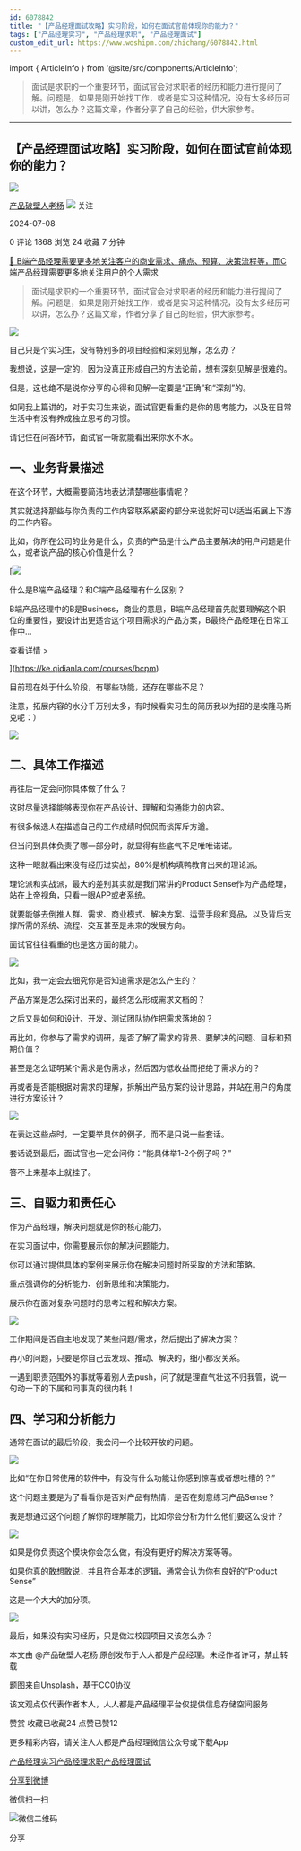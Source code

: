 ```yaml
---
id: 6078842
title: "【产品经理面试攻略】实习阶段，如何在面试官前体现你的能力？"
tags: ["产品经理实习", "产品经理求职", "产品经理面试"]
custom_edit_url: https://www.woshipm.com/zhichang/6078842.html
---
```

import { ArticleInfo } from '@site/src/components/ArticleInfo';

<ArticleInfo
    author="产品破壁人老杨"
    authorLink="https://www.woshipm.com/u/1529746"
    published="2024-07-08"
    views={1868}
    comments={0}
    collects={24}
/>

> 面试是求职的一个重要环节，面试官会对求职者的经历和能力进行提问了解。问题是，如果是刚开始找工作，或者是实习这种情况，没有太多经历可以讲，怎么办？这篇文章，作者分享了自己的经验，供大家参考。

---

## 【产品经理面试攻略】实习阶段，如何在面试官前体现你的能力？

[![](https://static.woshipm.com/pmapp_avatar_20240702135512_2033.jpeg?imageView2/1/w/72/h/72/q/100)](https://www.woshipm.com/u/1529746)

[产品破壁人老杨](https://www.woshipm.com/u/1529746) ![](https://static.woshipm.com/tag/1101_1@2x.png) 关注

2024-07-08

0 评论 1868 浏览 24 收藏 7 分钟

[🔗 B端产品经理需要更多地关注客户的商业需求、痛点、预算、决策流程等，而C端产品经理需要更多地关注用户的个人需求](https://ke.qidianla.com/courses/bcpm)

> 面试是求职的一个重要环节，面试官会对求职者的经历和能力进行提问了解。问题是，如果是刚开始找工作，或者是实习这种情况，没有太多经历可以讲，怎么办？这篇文章，作者分享了自己的经验，供大家参考。

![](https://image.woshipm.com/2023/04/13/9c49cea2-d9df-11ed-8440-00163e0b5ff3.jpg)

自己只是个实习生，没有特别多的项目经验和深刻见解，怎么办？

我想说，这是一定的，因为没真正形成自己的方法论前，想有深刻见解是很难的。

但是，这也绝不是说你分享的心得和见解一定要是“正确”和“深刻”的。

如同我上篇讲的，对于实习生来说，面试官更看重的是你的思考能力，以及在日常生活中有没有养成独立思考的习惯。

请记住在问答环节，面试官一听就能看出来你水不水。

## 一、业务背景描述

在这个环节，大概需要简洁地表达清楚哪些事情呢？

其实就选择那些与你负责的工作内容联系紧密的部分来说就好可以适当拓展上下游的工作内容。

比如，你所在公司的业务是什么，负责的产品是什么产品主要解决的用户问题是什么，或者说产品的核心价值是什么？

[![](https://image.woshipm.com/2023/07/27/6f50fd24-2c7f-11ee-875d-00163e0b5ff3.png)

什么是B端产品经理？和C端产品经理有什么区别？

B端产品经理中的B是Business，商业的意思，B端产品经理首先就要理解这个职位的重要性，要设计出更适合这个项目需求的产品方案，B最终产品经理在日常工作中...

查看详情 >

](https://ke.qidianla.com/courses/bcpm)

目前现在处于什么阶段，有哪些功能，还存在哪些不足？

注意，拓展内容的水分千万别太多，有时候看实习生的简历我以为招的是埃隆马斯克呢：）

![](https://image.woshipm.com/wp-files/2024/07/NXEpc1ZfJowBLNJjHDck.png)

## 二、具体工作描述

再往后一定会问你具体做了什么？

这时尽量选择能够表现你在产品设计、理解和沟通能力的内容。

有很多候选人在描述自己的工作成绩时侃侃而谈挥斥方遒。

但当问到具体负责了哪一部分时，就显得有些底气不足唯唯诺诺。

这种一眼就看出来没有经历过实战，80%是机构填鸭教育出来的理论派。

理论派和实战派，最大的差别其实就是我们常讲的Product Sense作为产品经理，站在上帝视角，只看一眼APP或者系统。

就要能够去倒推人群、需求、商业模式、解决方案、运营手段和竞品，以及背后支撑所需的系统、流程、交互甚至是未来的发展方向。

面试官往往看重的也是这方面的能力。

![](https://image.woshipm.com/wp-files/2024/07/DFi7q6LsHXhb0MDtl5I2.png)

比如，我一定会去细究你是否知道需求是怎么产生的？

产品方案是怎么探讨出来的，最终怎么形成需求文档的？

之后又是如何和设计、开发、测试团队协作把需求落地的？

再比如，你参与了需求的调研，是否了解了需求的背景、要解决的问题、目标和预期价值？

甚至是怎么证明某个需求是伪需求，然后因为低收益而拒绝了需求方的？

再或者是否能根据对需求的理解，拆解出产品方案的设计思路，并站在用户的角度进行方案设计？

![](https://image.woshipm.com/wp-files/2024/07/2Mu4dM87MulAk8FVEJ1B.png)

在表达这些点时，一定要举具体的例子，而不是只说一些套话。

套话说到最后，面试官也一定会问你：“能具体举1-2个例子吗？”

答不上来基本上就挂了。

## 三、自驱力和责任心

作为产品经理，解决问题就是你的核心能力。

在实习面试中，你需要展示你的解决问题能力。

你可以通过提供具体的案例来展示你在解决问题时所采取的方法和策略。

重点强调你的分析能力、创新思维和决策能力。

展示你在面对复杂问题时的思考过程和解决方案。

![](https://image.woshipm.com/wp-files/2024/07/zgN9CwO30cC79Yy9Rx2B.png)

工作期间是否自主地发现了某些问题/需求，然后提出了解决方案？

再小的问题，只要是你自己去发现、推动、解决的，细小都没关系。

一遇到职责范围外的事就等着别人去push，问了就是理直气壮这不归我管，说一句动一下的下属和同事真的很内耗！

## 四、学习和分析能力

通常在面试的最后阶段，我会问一个比较开放的问题。

![](https://image.woshipm.com/wp-files/2024/07/DqbyzGfJGAv4rRZK8P7P.jpeg)

比如“在你日常使用的软件中，有没有什么功能让你感到惊喜或者想吐槽的？”

这个问题主要是为了看看你是否对产品有热情，是否在刻意练习产品Sense？

我是想通过这个问题了解你的理解能力，比如你会分析为什么他们要这么设计？

![](https://image.woshipm.com/wp-files/2024/07/sJAWDlr00mlT1kjCIYuy.jpeg)

如果是你负责这个模块你会怎么做，有没有更好的解决方案等等。

如果你真的敢想敢说，并且符合基本的逻辑，通常会认为你有良好的“Product Sense”

这是一个大大的加分项。

![](https://image.woshipm.com/wp-files/2024/07/717JLTOdVrt3Y6Dwg4mX.jpeg)

最后，如果没有实习经历，只是做过校园项目又该怎么办？

本文由 @产品破壁人老杨 原创发布于人人都是产品经理。未经作者许可，禁止转载

题图来自Unsplash，基于CC0协议

该文观点仅代表作者本人，人人都是产品经理平台仅提供信息存储空间服务

赞赏 收藏已收藏24 点赞已赞12

更多精彩内容，请关注人人都是产品经理微信公众号或下载App

[产品经理实习](https://www.woshipm.com/tag/%e4%ba%a7%e5%93%81%e7%bb%8f%e7%90%86%e5%ae%9e%e4%b9%a0)[产品经理求职](https://www.woshipm.com/tag/%e4%ba%a7%e5%93%81%e7%bb%8f%e7%90%86%e6%b1%82%e8%81%8c)[产品经理面试](https://www.woshipm.com/tag/%e4%ba%a7%e5%93%81%e7%bb%8f%e7%90%86%e9%9d%a2%e8%af%95)

[分享到微博](https://service.weibo.com/share/share.php?appkey=2775287854&title=【产品经理面试攻略】实习阶段，如何在面试官前体现你的能力？&url=https://www.woshipm.com/zhichang/6078842.html&pic=https://image.woshipm.com/2023/04/13/9c49cea2-d9df-11ed-8440-00163e0b5ff3.jpg)

微信扫一扫

![微信二维码](https://api.pwmqr.com/qrcode/create/?url=https://www.woshipm.com/zhichang/6078842.html)

分享